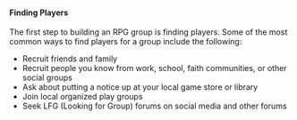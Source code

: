 #### Finding Players

The first step to building an RPG group is finding players.
Some of the most common ways to find players for a group include the following:

- Recruit friends and family
- Recruit people you know from work, school, faith communities, or other social groups
- Ask about putting a notice up at your local game store or library
- Join local organized play groups
- Seek LFG (Looking for Group) forums on social media and other forums
